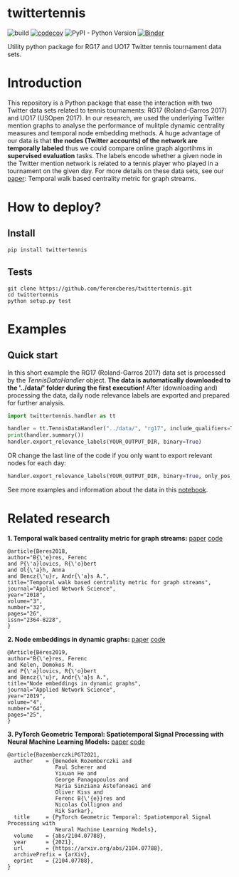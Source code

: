 twittertennis
==============

![build](https://github.com/ferencberes/twittertennis/actions/workflows/main.yml/badge.svg)
[![codecov](https://codecov.io/gh/ferencberes/twittertennis/branch/master/graph/badge.svg?token=O3SJ5GEHFV)](https://codecov.io/gh/ferencberes/twittertennis)
![PyPI - Python Version](https://img.shields.io/pypi/pyversions/django)
[![Binder](https://mybinder.org/badge_logo.svg)](https://mybinder.org/v2/gh/ferencberes/twittertennis/v_0.1.0?filepath=examples%2FFirstLook.ipynb)

Utility python package for RG17 and UO17 Twitter tennis tournament data sets.

# Introduction

This repository is a Python package that ease the interaction with two Twitter data sets related to tennis tournaments: RG17 (Roland-Garros 2017) and UO17 (USOpen 2017). In our research, we used the underlying Twitter mention graphs to analyse the performance of mulitple dynamic centrality measures and temporal node embedding methods. A huge advantage of our data is that **the nodes (Twitter accounts) of the network are temporally labeled** thus we could compare online graph algortihms in **supervised evaluation** tasks. The labels encode whether a given node in the Twitter mention network is related to a tennis player who played in a tournament on the given day. For more details on these data sets, see our [paper](https://appliednetsci.springeropen.com/articles/10.1007/s41109-018-0080-5): Temporal walk based centrality metric for graph streams.

# How to deploy?

## Install

```bash
pip install twittertennis
```

## Tests

```
git clone https://github.com/ferencberes/twittertennis.git
cd twittertennis
python setup.py test
```

# Examples

## Quick start

In this short example the RG17 (Roland-Garros 2017) data set is processed by the *TennisDataHandler* object. **The data is automatically downloaded to the '../data/' folder during the first execution!** After (downloading and) processing the data, daily node relevance labels are exported and prepared for further analysis. 

```python
import twittertennis.handler as tt

handler = tt.TennisDataHandler("../data/", "rg17", include_qualifiers=True)
print(handler.summary())
handler.export_relevance_labels(YOUR_OUTPUT_DIR, binary=True)
```
OR change the last line of the code if you only want to export relevant nodes for each day:
```python
handler.export_relevance_labels(YOUR_OUTPUT_DIR, binary=True, only_pos_label=True)
```

See more examples and information about the data in this [notebook](./examples/FirstLook.ipynb).

# Related research

**1. Temporal walk based centrality metric for graph streams:** [paper](https://appliednetsci.springeropen.com/articles/10.1007/s41109-018-0080-5) [code](https://github.com/ferencberes/online-centrality)

```
@article{Beres2018,
author="B{\'e}res, Ferenc
and P{\'a}lovics, R{\'o}bert
and Ol{\'a}h, Anna
and Bencz{\'u}r, Andr{\'a}s A.",
title="Temporal walk based centrality metric for graph streams",
journal="Applied Network Science",
year="2018",
volume="3",
number="32",
pages="26",
issn="2364-8228",
}
```

**2. Node embeddings in dynamic graphs:** [paper](https://appliednetsci.springeropen.com/articles/10.1007/s41109-019-0169-5) [code](https://github.com/ferencberes/online-node2vec)
```
@Article{Béres2019,
author="B{\'e}res, Ferenc
and Kelen, Domokos M.
and P{\'a}lovics, R{\'o}bert
and Bencz{\'u}r, Andr{\'a}s A.",
title="Node embeddings in dynamic graphs",
journal="Applied Network Science",
year="2019",
volume="4",
number="64",
pages="25",
}
```

**3. PyTorch Geometric Temporal: Spatiotemporal Signal Processing with Neural Machine Learning Models:** [paper](https://arxiv.org/abs/2104.07788) [code](https://github.com/benedekrozemberczki/pytorch_geometric_temporal)
```
@article{RozemberczkiPGT2021,
  author    = {Benedek Rozemberczki and
               Paul Scherer and
               Yixuan He and
               George Panagopoulos and
               Maria Sinziana Astefanoaei and
               Oliver Kiss and
               Ferenc B{\'{e}}res and
               Nicolas Collignon and
               Rik Sarkar},
  title     = {PyTorch Geometric Temporal: Spatiotemporal Signal Processing with
               Neural Machine Learning Models},
  volume    = {abs/2104.07788},
  year      = {2021},
  url       = {https://arxiv.org/abs/2104.07788},
  archivePrefix = {arXiv},
  eprint    = {2104.07788},
}
```

